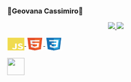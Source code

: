 ### 🦋Geovana Cassimiro🦋
<div align="center">
  <a href="https://github.com/geovanacassimiro">
  <img height="160em" src="https://github-readme-stats.vercel.app/api?username=geovanacassimiro&show_icons=true&theme=dracula&include_all_commits=true&count_private=true"/>
  <img height="150em" src="https://github-readme-stats.vercel.app/api/top-langs/?username=geovanacassimiro&layout=compact&langs_count=7&theme=dracula"/>
</div>

  <div style="display: inline_block"><br>
  <img align="center" alt="GE-Js" height="30" width="40" src="https://raw.githubusercontent.com/devicons/devicon/master/icons/javascript/javascript-plain.svg">
  <img align="center" alt="GE-HTML" height="30" width="40" src="https://raw.githubusercontent.com/devicons/devicon/master/icons/html5/html5-original.svg">
  <img align="center" alt="GE-CSS" height="30" width="40" src="https://raw.githubusercontent.com/devicons/devicon/master/icons/css3/css3-original.svg"

</div>
   
    
<div><br>
  <a href="https://www.linkedin.com/in/geovana-cassimiro-774b93208/" target="_blank"><img height="40" width="40" src="https://cdn.discordapp.com/attachments/951166066644615181/951167879267618936/unknown.png" target="_blank"></a>
      


     
